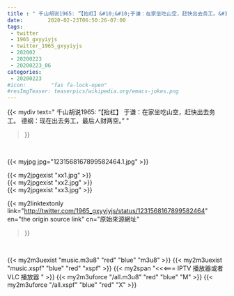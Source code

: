 ```yaml
---
title : " 千山胡说1965: “【抬杠】&#10;&#10;于谦：在家坐吃山空，赶快出去务工。&#10;&#10;德纲：现在出去务工，最后人财两空。”  "
date:        2020-02-23T06:50:26-07:00
tags:
 - twitter
 - 1965_gxyyiyjs
 - twitter_1965_gxyyiyjs
 - 202002
 - 20200223
 - 20200223_06
categories:
 - 20200223
#icon:        "fas fa-lock-open"
#resImgTeaser: teaserpics/wikipedia.org/emacs-jokes.png
---
```


{{< mydiv text=" 千山胡说1965: “【抬杠】&#10;&#10;于谦：在家坐吃山空，赶快出去务工。&#10;&#10;德纲：现在出去务工，最后人财两空。”  "
>}}
<br>


 {{< myjpg jpg="1231568167899582464.1.jpg" >}}<br> 

{{< my2jpgexist "xx1.jpg" >}}<br>
{{< my2jpgexist "xx2.jpg" >}}<br>
{{< my2jpgexist "xx3.jpg" >}}<br>


{{< my2linktextonly link="http://twitter.com/1965_gxyyiyjs/status/1231568167899582464"
en="the origin source link" cn="原始來源網址"
>}}


<br>

{{< my2m3uexist "music.m3u8" "red"  "blue" "m3u8" >}} {{< my2m3uexist "music.xspf" "blue" "red"  "xspf" >}} {{< my2span "<<<=== IPTV 播放器或者 VLC 播放器 " >}} {{< my2m3uforce "/all.m3u8" "red"  "blue" "M" >}} {{< my2m3uforce "/all.xspf" "blue" "red"  "X" >}} 
